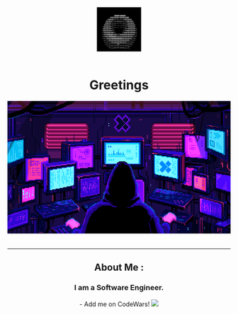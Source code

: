 <div id="header" align="center">
  <img src="./static/gifs/donut.gif" width="100"/>
  <div id="badges">
    <img src="https://komarev.com/ghpvc/?username=egger0a6&color=df3c80" alt="">
  </div>
  <h1 align="center">Greetings</h1>
</div>

<div align="center">
  <img src="./static/gifs/hackerman.gif" width="600" height="300"/>
  <div id="stats">
    <img src="https://github-readme-stats.vercel.app/api?username=egger0a6&count_private=true&show_icons=true&theme=synthwave" alt="">
    <img src="https://github-readme-stats.vercel.app/api/top-langs/?username=egger0a6&langs_count=7&layout=compact&theme=synthwave" alt="">
  </div>
</div>

---

<div id="header" align="center">
  <h2>About Me :</h2>
  <h3>I am a Software Engineer.</h3>
  <div id="about-me-items">
    - Add me on CodeWars!
    <a href="https://www.codewars.com/users/egger0a6">
      <img src="https://img.shields.io/badge/egger0a6-B1361E?style=flat&logo=codewars&logoColor=white">
    </a>
  </div>
</div

---



<!-- [![willianrod's wakatime stats](https://github-readme-stats.vercel.app/api/wakatime?username=egger0a6)](https://github.com/anuraghazra/github-readme-stats) -->